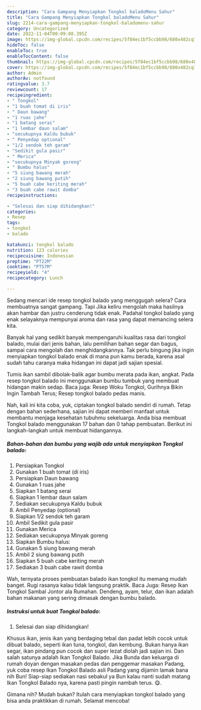 ```yaml
---
description: "Cara Gampang Menyiapkan Tongkol baladoMenu Sahur"
title: "Cara Gampang Menyiapkan Tongkol baladoMenu Sahur"
slug: 2214-cara-gampang-menyiapkan-tongkol-baladomenu-sahur
category: Uncategorized
date: 2022-11-04T00:09:08.395Z
image: https://img-global.cpcdn.com/recipes/5f84ec1bf5ccbb98/680x482cq70/tongkol-balado-foto-resep-utama.jpg
hideToc: false
enableToc: true
enableTocContent: false
thumbnail: https://img-global.cpcdn.com/recipes/5f84ec1bf5ccbb98/680x482cq70/tongkol-balado-foto-resep-utama.jpg
cover: https://img-global.cpcdn.com/recipes/5f84ec1bf5ccbb98/680x482cq70/tongkol-balado-foto-resep-utama.jpg
author: Admin
authorAv: notfound
ratingvalue: 3.7
reviewcount: 17
recipeingredient:
- " Tongkol"
- "1 buah tomat di iris"
- " Daun bawang"
- "1 ruas jahe"
- "1 batang serai"
- "1 lembar daun salam"
- "secukupnya Kaldu bubuk"
- " Penyedap optional"
- "1/2 sendok teh garam"
- "Sedikit gula pasir"
- " Merica"
- "secukupnya Minyak goreng"
- " Bumbu halus"
- "5 siung bawang merah"
- "2 siung bawang putih"
- "5 buah cabe keriting merah"
- "3 buah cabe rawit domba"
recipeinstructions:

- "Selesai dan siap dihidangkan!"
categories:
- Resep
tags:
- tongkol
- balado

katakunci: tongkol balado 
nutrition: 123 calories
recipecuisine: Indonesian
preptime: "PT22M"
cooktime: "PT57M"
recipeyield: "4"
recipecategory: Lunch

---
```



Sedang mencari ide resep tongkol balado yang menggugah selera? Cara membuatnya sangat gampang. Tapi Jika keliru mengolah maka hasilnya akan hambar dan justru cenderung tidak enak. Padahal tongkol balado yang enak selayaknya mempunyai aroma dan rasa yang dapat memancing selera kita.


Banyak hal yang sedikit banyak mempengaruhi kualitas rasa dari tongkol balado, mulai dari jenis bahan, lalu pemilihan bahan segar dan bagus, sampai cara mengolah dan menghidangkannya. Tak perlu bingung jika ingin menyiapkan tongkol balado enak di mana pun kamu berada, karena asal sudah tahu caranya maka hidangan ini dapat jadi sajian spesial.

Tumis ikan sambil dibolak-balik agar bumbu merata pada ikan, angkat. Pada resep tongkol balado ini menggunakan bumbu tumbuk yang membuat hidangan makin sedap. Baca juga: Resep Woku Tongkol, Gurihnya Bikin Ingin Tambah Terus; Resep tongkol balado pedas manis.


Nah, kali ini kita coba, yuk, ciptakan tongkol balado sendiri di rumah. Tetap dengan bahan sederhana, sajian ini dapat memberi manfaat untuk membantu menjaga kesehatan tubuhmu sekeluarga. Anda bisa membuat Tongkol balado menggunakan 17 bahan dan 0 tahap pembuatan. Berikut ini langkah-langkah untuk membuat hidangannya.

<!--inarticleads1-->

##### Bahan-bahan dan bumbu yang wajib ada untuk menyiapkan Tongkol balado:

1. Persiapkan  Tongkol
1. Gunakan 1 buah tomat (di iris)
1. Persiapkan  Daun bawang
1. Gunakan 1 ruas jahe
1. Siapkan 1 batang serai
1. Siapkan 1 lembar daun salam
1. Sediakan secukupnya Kaldu bubuk
1. Ambil  Penyedap (optional)
1. Siapkan 1/2 sendok teh garam
1. Ambil Sedikit gula pasir
1. Gunakan  Merica
1. Sediakan secukupnya Minyak goreng
1. Siapkan  Bumbu halus:
1. Gunakan 5 siung bawang merah
1. Ambil 2 siung bawang putih
1. Siapkan 5 buah cabe keriting merah
1. Sediakan 3 buah cabe rawit domba


Wah, ternyata proses pembuatan balado ikan tongkol itu memang mudah banget. Rugi rasanya kalau tidak langsung praktik. Baca Juga: Resep Ikan Tongkol Sambal Jontor ala Rumahan. Dendeng, ayam, telur, dan ikan adalah bahan makanan yang sering dimasak dengan bumbu balado. 

<!--inarticleads2-->

##### Instruksi untuk buat Tongkol balado:


1. Selesai dan siap dihidangkan!

Khusus ikan, jenis ikan yang berdaging tebal dan padat lebih cocok untuk dibuat balado, seperti ikan tuna, tongkol, dan kembung. Bukan hanya ikan segar, ikan pindang pun cocok dan super lezat diolah jadi sajian ini. Dan salah satunya adalah Ikan Tongkol Balado. Jika Bunda dan keluarga di rumah doyan dengan masakan pedas dan penggemar masakan Padang, yuk coba resep Ikan Tongkol Balado asli Padang yang dijamin lamak bana nih Bun! Siap-siap sediakan nasi sebakul ya Bun kalau nanti sudah matang Ikan Tongkol Balado nya, karena pasti pingin nambah terus. 😋. 

Gimana nih? Mudah bukan? Itulah cara menyiapkan tongkol balado yang bisa anda praktikkan di rumah. Selamat mencoba!
